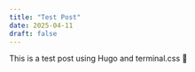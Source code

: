 ```yaml
---
title: "Test Post"
date: 2025-04-11
draft: false
---
```


This is a test post using Hugo and terminal.css 🎉
